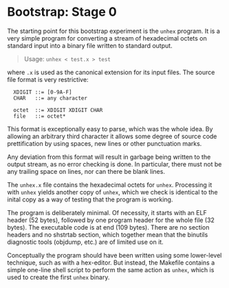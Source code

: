 # Bootstrap: Stage 0

The starting point for this bootstrap experiment is the `unhex` program. 
It is a very simple program for converting a stream of hexadecimal 
octets on standard input into a binary file written to standard output.

> Usage:  `unhex < test.x > test`

where `.x` is used as the canonical extension for its input files. The 
source file format is very restrictive:

```ebnf
  XDIGIT ::= [0-9A-F]
  CHAR   ::= any character

  octet  ::= XDIGIT XDIGIT CHAR
  file   ::= octet*
```

This format is exceptionally easy to parse, which was the whole idea.
By allowing an arbitrary third character it allows some degree of source
code prettification by using spaces, new lines or other punctuation
marks.

Any deviation from this format will result in garbage being written 
to the output stream, as no error checking is done.  In particular,
there must not be any trailing space on lines, nor can there be blank
lines.

The `unhex.x` file contains the hexadecimal octets for `unhex`.  Processing
it with `unhex` yields another copy of `unhex`, which we check is identical
to the inital copy as a way of testing that the program is working.

The program is deliberately minimal.  Of necessity, it starts with an
ELF header (52 bytes), followed by one program header for the whole file
(32 bytes).  The executable code is at end (109 bytes).  There are no
section headers and no shstrtab section, which together mean that the
binutils diagnostic tools (objdump, etc.) are of limited use on it.

Conceptually the program should have been written using some lower-level
technique, such as with a hex-editor.  But instead, the Makefile
contains a simple one-line shell script to perform the same action as
`unhex`, which is used to create the first `unhex` binary.

